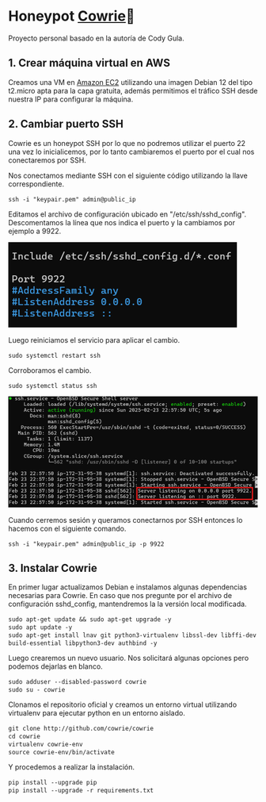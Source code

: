 # Honeypot [Cowrie](http://github.com/cowrie/cowrie)🍯

Proyecto personal basado en la autoría de Cody Gula.

## 1. Crear máquina virtual en AWS

Creamos una VM en [Amazon EC2](https://aws.amazon.com/es/ec2/) utilizando una imagen Debian 12 del tipo t2.micro apta para la capa gratuita, además permitimos el tráfico SSH desde nuestra IP para configurar la máquina.

## 2. Cambiar puerto SSH

Cowrie es un honeypot SSH por lo que no podremos utilizar el puerto 22 una vez lo inicialicemos, por lo tanto cambiaremos el puerto por el cual nos conectaremos por SSH.

Nos conectamos mediante SSH con el siguiente código utilizando la llave correspondiente.

```
ssh -i "keypair.pem" admin@public_ip
```

Editamos el archivo de configuración ubicado en "/etc/ssh/sshd_config". Descomentamos la línea que nos indica el puerto y la cambiamos por ejemplo a 9922.

![Cambio_puerto](/1_Honeypot_Cowrie/images/1.png)

Luego reiniciamos el servicio para aplicar el cambio.

```
sudo systemctl restart ssh
```

Corroboramos el cambio.

```
sudo systemctl status ssh
```

![Comprobar_puerto](/1_Honeypot_Cowrie/images/2.png)

Cuando cerremos sesión y queramos conectarnos por SSH entonces lo hacemos con el siguiente comando.

```
ssh -i "keypair.pem" admin@public_ip -p 9922
```

## 3. Instalar Cowrie

En primer lugar actualizamos Debian e instalamos algunas dependencias necesarias para Cowrie. En caso que nos pregunte por el archivo de configuración sshd_config, mantendremos la la versión local modificada.

```
sudo apt-get update && sudo apt-get upgrade -y
sudo apt update -y
sudo apt-get install lnav git python3-virtualenv libssl-dev libffi-dev build-essential libpython3-dev authbind -y
```

Luego crearemos un nuevo usuario. Nos solicitará algunas opciones pero podemos dejarlas en blanco.

```
sudo adduser --disabled-password cowrie
sudo su - cowrie
```

Clonamos el repositorio oficial y creamos un entorno virtual utilizando virtualenv para ejecutar python en un entorno aislado.

```
git clone http://github.com/cowrie/cowrie
cd cowrie
virtualenv cowrie-env
source cowrie-env/bin/activate
```

Y procedemos a realizar la instalación.

```
pip install --upgrade pip
pip install --upgrade -r requirements.txt
```
